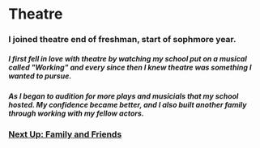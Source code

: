 # Theatre
### I joined theatre end of freshman, start of sophmore year.
##### I first fell in love with theatre by watching my school put on a musical called "Working" and every since then I knew theatre was something I wanted to pursue.
##### As I began to audition for more plays and musicials that my school hosted. My confidence became better, and I also built another family through working with my fellow actors.


### [Next Up: Family and Friends](https://trinlanae.github.io/All-About-Trin/fam)

